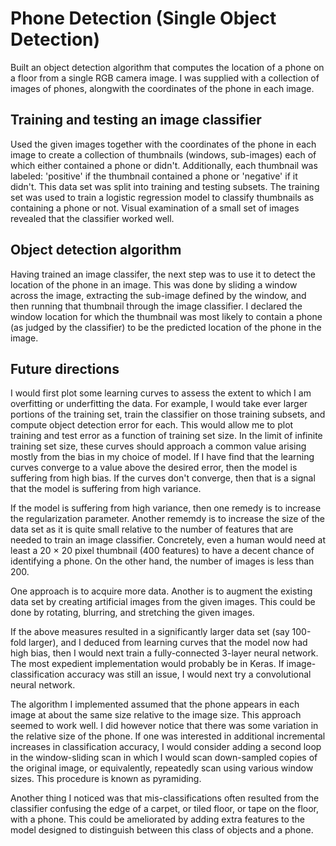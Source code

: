 # Phone Detection (Single Object Detection)
Built an object detection algorithm that computes the location of a phone on a floor from a single RGB camera image. I was supplied with a collection of images of phones, alongwith the coordinates of the phone in each image.

## Training and testing an image classifier
Used the given images together with the coordinates of the phone in each image to create a collection of thumbnails (windows, sub-images) each of which either contained a phone or didn't. Additionally, each thumbnail was labeled: 'positive' if the thumbnail contained a phone or 'negative' if it didn't. This data set was split into training and testing subsets. The training set was used to train a logistic regression model to classify thumbnails as containing a phone or not. Visual examination of a small set of images revealed that the classifier worked well.

## Object detection algorithm
Having trained an image classifer, the next step was to use it to detect the location of the phone in an image. This was done by sliding a window across the image, extracting the sub-image defined by the window, and then running that thumbnail through the image classifier. I declared the window location for which the thumbnail was most likely to contain a phone (as judged by the classifier) to be the predicted location of the phone in the image. 

## Future directions
I would first plot some learning curves to assess the extent to which I am overfitting or underfitting the data. For example, I would take ever larger portions of the training set, train the classifier on those training subsets, and compute object detection error for each. This would allow me to plot training and test error as a function of training set size. In the limit of infinite training set size, these curves should approach a common value arising mostly from the bias in my choice of model. If I have find that the learning curves converge to a value above the desired error, then the model is suffering from high bias. If the curves don't converge, then that is a signal that the model is suffering from high variance.

If the model is suffering from high variance, then one remedy is to increase the regularization parameter. Another rememdy is to increase the size of the data set as it is quite small relative to the number of features that are needed to train an image classifier. Concretely, even a human would need at least a 20 × 20 pixel thumbnail (400 features) to have a decent chance of identifying a phone. On the other hand, the number of images is less than 200.

One approach is to acquire more data. Another is to augment the existing data set by creating artificial images from the given images. This could be done by rotating, blurring, and stretching the given images.

If the above measures resulted in a significantly larger data set (say 100-fold larger), and I deduced from learning curves that the model now had high bias, then I would next train a fully-connected 3-layer neural network. The most expedient implementation would probably be in Keras. If image-classification accuracy was still an issue, I would next try a convolutional neural network.

The algorithm I implemented assumed that the phone appears in each image at about the same size relative to the image size. This approach seemed to work well. I did however notice that there was some variation in the relative size of the phone. If one was interested in additional incremental increases in classification accuracy, I would consider adding a second loop in the window-sliding scan in which I would scan down-sampled copies of the original image, or equivalently, repeatedly scan using various window sizes. This procedure is known as pyramiding.

Another thing I noticed was that mis-classifications often resulted from the classifier confusing the edge of a carpet, or tiled floor, or tape on the floor, with a phone. This could be ameliorated by adding extra features to the model designed to distinguish between this class of objects and a phone.
